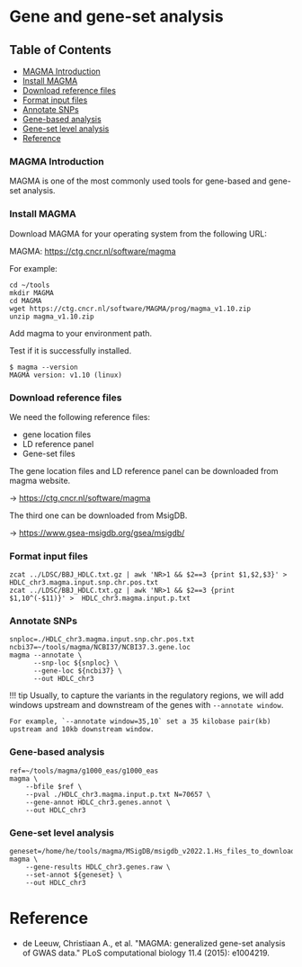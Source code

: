 # Gene and gene-set analysis

## Table of Contents

- [MAGMA Introduction](#magma-introduction)
- [Install MAGMA](#install-magma)
- [Download reference files](#download-reference-files)
- [Format input files](#format-input-files)
- [Annotate SNPs](#annotate-snps)
- [Gene-based analysis](#gene-based-analysis)
- [Gene-set level analysis](#gene-set-level-analysis)
- [Reference](#reference)

### MAGMA Introduction

MAGMA is one of the most commonly used tools for gene-based and gene-set analysis. 

### Install MAGMA
Download MAGMA for your operating system from the following URL:

MAGMA: https://ctg.cncr.nl/software/magma

For example:
```
cd ~/tools
mkdir MAGMA
cd MAGMA
wget https://ctg.cncr.nl/software/MAGMA/prog/magma_v1.10.zip
unzip magma_v1.10.zip
```
Add magma to your environment path.

Test if it is successfully installed.
```
$ magma --version
MAGMA version: v1.10 (linux)
```

### Download reference files

We need the following reference files:

- gene location files
- LD reference panel
- Gene-set files

The gene location files and LD reference panel can be downloaded from magma website. 

-> https://ctg.cncr.nl/software/magma

The third one can be downloaded from MsigDB. 

-> https://www.gsea-msigdb.org/gsea/msigdb/

### Format input files
```
zcat ../LDSC/BBJ_HDLC.txt.gz | awk 'NR>1 && $2==3 {print $1,$2,$3}' > HDLC_chr3.magma.input.snp.chr.pos.txt
zcat ../LDSC/BBJ_HDLC.txt.gz | awk 'NR>1 && $2==3 {print $1,10^(-$11)}' >  HDLC_chr3.magma.input.p.txt

```
### Annotate SNPs

```
snploc=./HDLC_chr3.magma.input.snp.chr.pos.txt
ncbi37=~/tools/magma/NCBI37/NCBI37.3.gene.loc
magma --annotate \
      --snp-loc ${snploc} \
      --gene-loc ${ncbi37} \
      --out HDLC_chr3
```

!!! tip
    Usually, to capture the variants in the regulatory regions, we will add windows upstream and downstream of the genes with `--annotate window`. 
    
    For example, `--annotate window=35,10` set a 35 kilobase pair(kb) upstream and 10kb downstream window.


### Gene-based analysis
```
ref=~/tools/magma/g1000_eas/g1000_eas
magma \
	--bfile $ref \
	--pval ./HDLC_chr3.magma.input.p.txt N=70657 \
	--gene-annot HDLC_chr3.genes.annot \
	--out HDLC_chr3

```
### Gene-set level analysis

```
geneset=/home/he/tools/magma/MSigDB/msigdb_v2022.1.Hs_files_to_download_locally/msigdb_v2022.1.Hs_GMTs/msigdb.v2022.1.Hs.entrez.gmt
magma \
	--gene-results HDLC_chr3.genes.raw \
	--set-annot ${geneset} \
	--out HDLC_chr3
```

# Reference
- de Leeuw, Christiaan A., et al. "MAGMA: generalized gene-set analysis of GWAS data." PLoS computational biology 11.4 (2015): e1004219.
